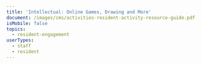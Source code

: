 ```yaml
---
title: 'Intellectual: Online Games, Drawing and More'
document: /images/cms/activities-resident-activity-resource-guide.pdf
isMobile: false
topics:
  - resident-engagement
userTypes:
  - staff
  - resident
---
```


